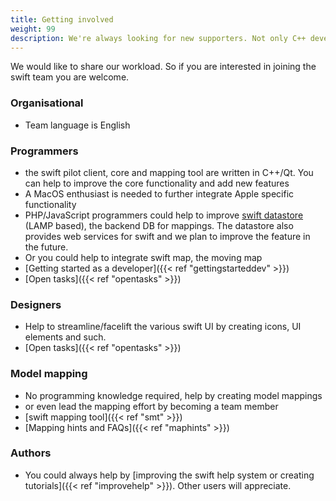 ```yaml
---
title: Getting involved
weight: 99
description: We're always looking for new supporters. Not only C++ developers!
---
```


We would like to share our workload. So if you are interested in joining the swift team you are welcome.

### Organisational

-   Team language is English

### Programmers

- the swift pilot client, core and mapping tool are written in C++/Qt. You can help to improve the core functionality and add new features
- A MacOS enthusiast is needed to further integrate Apple specific functionality
- PHP/JavaScript programmers could help to improve [swift datastore](https://datastore.swift-project.org/page/index.php) (LAMP based), the backend DB for mappings. The datastore also provides web services for swift and we plan to improve the feature in the future.
- Or you could help to integrate swift map, the moving map
- [Getting started as a developer]({{< ref "gettingstarteddev" >}})
- [Open tasks]({{< ref "opentasks" >}})

### Designers

- Help to streamline/facelift the various swift UI by creating icons, UI elements and such.
- [Open tasks]({{< ref "opentasks" >}})

### Model mapping

- No programming knowledge required, help by creating model mappings
- or even lead the mapping effort by becoming a team member
- [swift mapping tool]({{< ref "smt" >}})
- [Mapping hints and FAQs]({{< ref "maphints" >}})

### Authors

- You could always help by [improving the swift help system or creating tutorials]({{< ref "improvehelp" >}}). Other users will appreciate.
